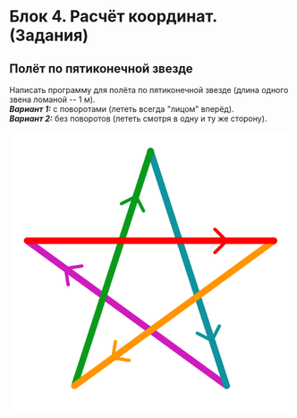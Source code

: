 # Блок 4. Расчёт координат. (Задания)

## Полёт по пятиконечной звезде
Написать программу для полёта по пятиконечной звезде (длина одного звена ломаной -- 1 м).\
***Вариант 1:*** с поворотами (лететь всегда "лицом" вперёд).\
***Вариант 2:*** без поворотов (лететь смотря в одну и ту же сторону).

<img style="display: block; margin: 0 auto" src="./star.png" width="500em">
